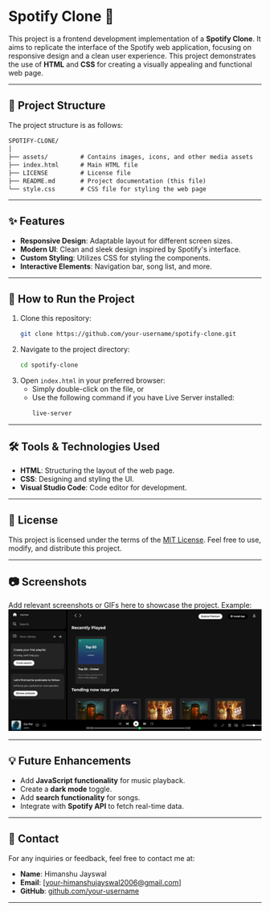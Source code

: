 # Spotify Clone 🎵

This project is a frontend development implementation of a **Spotify Clone**. It aims to replicate the interface of the Spotify web application, focusing on responsive design and a clean user experience. This project demonstrates the use of **HTML** and **CSS** for creating a visually appealing and functional web page.

---

## 📁 Project Structure

The project structure is as follows:

```
SPOTIFY-CLONE/
│
├── assets/         # Contains images, icons, and other media assets
├── index.html      # Main HTML file
├── LICENSE         # License file
├── README.md       # Project documentation (this file)
└── style.css       # CSS file for styling the web page
```

---

## ✨ Features

- **Responsive Design**: Adaptable layout for different screen sizes.
- **Modern UI**: Clean and sleek design inspired by Spotify's interface.
- **Custom Styling**: Utilizes CSS for styling the components.
- **Interactive Elements**: Navigation bar, song list, and more.

---

## 🚀 How to Run the Project

1. Clone this repository:
   ```bash
   git clone https://github.com/your-username/spotify-clone.git
   ```
2. Navigate to the project directory:
   ```bash
   cd spotify-clone
   ```
3. Open `index.html` in your preferred browser:
   - Simply double-click on the file, or
   - Use the following command if you have Live Server installed:
     ```bash
     live-server
     ```

---

## 🛠️ Tools & Technologies Used

- **HTML**: Structuring the layout of the web page.
- **CSS**: Designing and styling the UI.
- **Visual Studio Code**: Code editor for development.

---

## 📄 License

This project is licensed under the terms of the [MIT License](./LICENSE). Feel free to use, modify, and distribute this project.

---

## 📷 Screenshots

Add relevant screenshots or GIFs here to showcase the project. Example:
![Spotify Clone Screenshot](./assets/screenshot.png)

---

## 💡 Future Enhancements

- Add **JavaScript functionality** for music playback.
- Create a **dark mode** toggle.
- Add **search functionality** for songs.
- Integrate with **Spotify API** to fetch real-time data.

---

## 📧 Contact

For any inquiries or feedback, feel free to contact me at:
- **Name**: Himanshu Jayswal
- **Email**: [your-himanshujayswal2006@gmail.com]
- **GitHub**: [github.com/your-username](https://github.com/himanshujays29)

---
